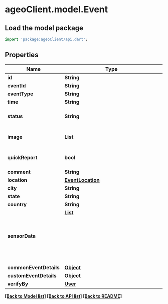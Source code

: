 # ageoClient.model.Event

## Load the model package
```dart
import 'package:ageoClient/api.dart';
```

## Properties
Name | Type | Description | Notes
------------ | ------------- | ------------- | -------------
**id** | **String** |  | [optional] 
**eventId** | **String** |  | [optional] 
**eventType** | **String** |  | [optional] 
**time** | **String** |  | [optional] 
**status** | **String** |  | [optional] [default to 'PENDING']
**image** | **List<String>** |  | [optional] [default to const []]
**quickReport** | **bool** |  | [optional] [default to false]
**comment** | **String** |  | [optional] 
**location** | [**EventLocation**](EventLocation.md) |  | [optional] 
**city** | **String** |  | [optional] 
**state** | **String** |  | [optional] 
**country** | **String** |  | [optional] 
**sensorData** | [**List<Object>**](Object.md) |  | [optional] [default to const []]
**commonEventDetails** | [**Object**](.md) |  | [optional] 
**customEventDetails** | [**Object**](.md) |  | [optional] 
**verifyBy** | [**User**](User.md) |  | [optional] 

[[Back to Model list]](../README.md#documentation-for-models) [[Back to API list]](../README.md#documentation-for-api-endpoints) [[Back to README]](../README.md)


